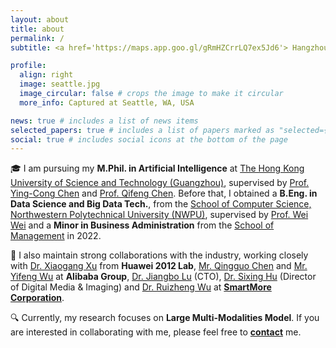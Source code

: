 ```yaml
---
layout: about
title: about
permalink: /
subtitle: <a href='https://maps.app.goo.gl/gRmHZCrrLQ7ex5Jd6'> Hangzhou, China </a>

profile:
  align: right
  image: seattle.jpg
  image_circular: false # crops the image to make it circular
  more_info: Captured at Seattle, WA, USA

news: true # includes a list of news items
selected_papers: true # includes a list of papers marked as "selected={true}"
social: true # includes social icons at the bottom of the page
---
```


🎓 I am pursuing my __M.Phil. in Artificial Intelligence__ at [The Hong Kong University of Science and Technology (Guangzhou)](https://www.hkust-gz.edu.cn/), supervised by [Prof. Ying-Cong Chen](https://www.yingcong.me/) and [Prof. Qifeng Chen](https://cqf.io/). Before that, I obtained a __B.Eng. in Data Science and Big Data Tech.__, from the [School of Computer Science, Northwestern Polytechnical University (NWPU)](https://jsj.nwpu.edu.cn/), supervised by [Prof. Wei Wei](https://teacher.nwpu.edu.cn/weiwei.html) and a __Minor in Business Administration__ from the [School of Management](https://som.nwpu.edu.cn/) in 2022.

💼 I also maintain strong collaborations with the industry, working closely with [Dr. Xiaogang Xu](https://xuxiaogang.com/) from __Huawei 2012 Lab__, [Mr. Qingguo Chen](https://scholar.google.com/citations?hl=en&user=GlqRHLcAAAAJ&view_op=list_works&sortby=pubdate) and [Mr. Yifeng Wu]() at __Alibaba Group__, [Dr. Jiangbo Lu](https://sites.google.com/site/jiangbolu/) (CTO), [Dr. Sixing Hu](https://david-husx.github.io/) (Director of Digital Media & Imaging) and [Dr. Ruizheng Wu](https://scholar.google.com/citations?user=OOagpAcAAAAJ&hl=en) at [__SmartMore Corporation__](https://global.smartmore.com/).

🔍 Currently, my research focuses on __Large Multi-Modalities Model__. If you are interested in collaborating with me, please feel free to [**contact**](mailto:jtang092@connect.hkust-gz.edu.cn) me.
